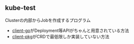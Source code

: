 ## kube-test

Clusterの内部からJobを作成するプログラム

* [client-go](./client-go/)がDeployment等APIがちゃんと用意されている方法
* [client-pkg](./client-pkg/)がCRDで最低限しか実装していない方法
